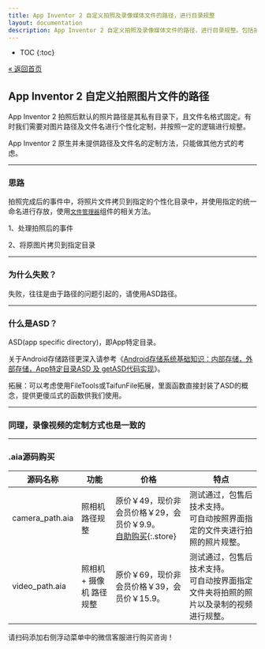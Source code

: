 ```yaml
---
title: App Inventor 2 自定义拍照及录像媒体文件的路径，进行目录规整
layout: documentation
description: App Inventor 2 自定义拍照及录像媒体文件的路径，进行目录规整。包括拍照图片及录像视频的路径定制化。
---
```


* TOC
{:toc}

[&laquo; 返回首页](index.html)

## App Inventor 2 自定义拍照图片文件的路径

App Inventor 2 拍照后默认的照片路径是其私有目录下，且文件名格式固定。有时我们需要对图片路径及文件名进行个性化定制，并按照一定的逻辑进行规整。

App Inventor 2 原生并未提供路径及文件名的定制方法，只能做其他方式的考虑。

***
### 思路

拍照完成后的事件中，将照片文件拷贝到指定的个性化目录中，并使用指定的统一命名进行存放，使用[`文件管理器`](../components/storage.html#File)组件的相关方法。

1、处理拍照后的事件

2、将原图片拷贝到指定目录

***
### 为什么失败？

失败，往往是由于路径的问题引起的，请使用ASD路径。

***
### 什么是ASD？

ASD(app specific directory)，即App特定目录。

关于Android存储路径更深入请参考《[Android存储系统基础知识：内部存储，外部存储，App特定目录ASD 及 getASD代码实现](../creative/asd.html)》。

拓展：可以考虑使用FileTools或TaifunFile拓展，里面函数直接封装了ASD的概念，提供更傻瓜式的函数供我们使用。

***
### 同理，录像视频的定制方式也是一致的

***
### .aia源码购买

|   源码名称    | 功能 | 价格	  | 特点  |
|---------|---------|---------|--|
|camera_path.aia|照相机路径规整|原价￥49，现价非会员价格￥29，会员价￥9.9。<br/>[自助购买](https://www.fun123.cn/aia-store/240129180118698?f=doc){:.store} |测试通过，包售后技术支持。<br/>可自动按照界面指定的文件夹进行拍照的照片规整。|
|video_path.aia|照相机 + 摄像机 路径规整|原价￥69，现价非会员价格￥39，会员价￥15.9。|测试通过，包售后技术支持。<br/>可自动按界面指定文件夹将拍照的照片以及录制的视频进行规整。|

请扫码添加右侧浮动菜单中的微信客服进行购买咨询！

